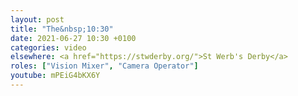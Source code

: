 ```yaml
---
layout: post
title: "The&nbsp;10:30"
date: 2021-06-27 10:30 +0100
categories: video
elsewhere: <a href="https://stwderby.org/">St Werb's Derby</a>
roles: ["Vision Mixer", "Camera Operator"]
youtube: mPEiG4bKX6Y
---
```

